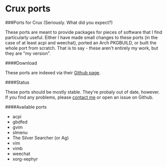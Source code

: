# Crux ports

###Ports for Crux (Seriously. What did you expect?)

These ports are meant to provide packages for pieces of software that I find
particularly useful. Either I have made small changes to these ports (in the
case of at least acpi and weechat), ported an Arch PKGBUILD, or built the whole
port from scratch. That is to say - these aren't entirely my work, but they are
"my version".

####Download

These ports are indexed via their [Github page](http://github.com/bbenne10/crux_ports).

####Status

These ports should be mostly stable. They're probaly out of date, however. If
you find any problems, please [contact me](../contacts.html) or open an
issue on Github.

####Available ports

* acpi
* gbdfed
* gvim
* slmenu
* The Silver Searcher (or Ag)
* vim
* vimb
* weechat
* xorg-xephyr
